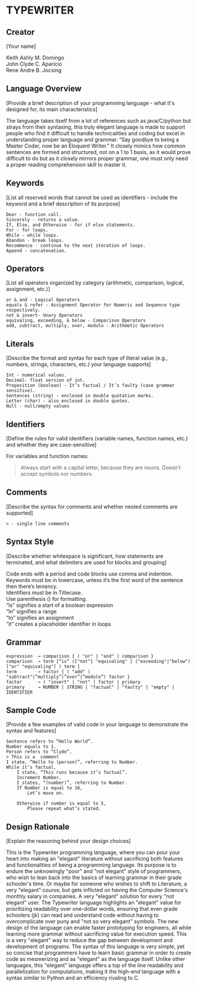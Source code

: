 # TYPEWRITER

## Creator
[Your name]

Keith Ashly M. Domingo\
John Clyde C. Aparicio\
Rene Andre B. Jocsing

## Language Overview
[Provide a brief description of your programming language - what it's designed for, its main characteristics]

The language takes itself from a lot of references such as java/C/python but strays from their syntaxing, this truly elegant language is made to support people who find it difficult to handle technicalities and coding but excel in understanding proper language and grammar.
“Say goodbye to being a Master Coder, now be an Eloquent Writer.” It closely mimics how common sentences are formed and structured, not on a 1 to 1 basis, as it would prove difficult to do but as it closely mirrors proper grammar, one must only need a proper reading comprehension skill to master it.

## Keywords
[List all reserved words that cannot be used as identifiers - include the keyword and a brief description of its purpose]
```
Dear - function call.
Sincerely - returns a value.
If, Else, and Otherwise - for if else statements.
For - for loops.
While - while loops.
Abandon - break loops.
Recommence - continue to the next iteration of loops.
Append - concatenation.
```

## Operators
[List all operators organized by category (arithmetic, comparison, logical, assignment, etc.)]
```
or & and - Logical Operators
equals & refer - Assignment Operator for Numeric and Sequence type respectively.
not & invert- Unary Operators
equivaling, exceeding, & below - Comparison Operators
add, subtract, multiply, over, modulo - Arithmetic Operators
```

## Literals
[Describe the format and syntax for each type of literal value (e.g., numbers, strings, characters, etc.) your language supports]
```
Int - numerical values.
Decimal- float version of int.
Proposition (boolean) - It’s factual / It’s faulty (case grammar sensitive).
Sentences (string) - enclosed in double quotation marks.
Letter (char) - also enclosed in double quotes.
Null - null/empty values
```

## Identifiers
[Define the rules for valid identifiers (variable names, function names, etc.) and whether they are case-sensitive]

For variables and function names:
> Always start with a capital letter, because they are nouns.
> Doesn’t accept symbols nor numbers.

## Comments
[Describe the syntax for comments and whether nested comments are supported]
```
> - single line comments
```
## Syntax Style
[Describe whether whitespace is significant, how statements are terminated, and what delimiters are used for blocks and grouping]

Code ends with a period and code blocks use comma and indention.\
Keywords must be in lowercase, unless it’s the first word of the sentence then there’s leniency.\
Identifiers must be in Titlecase.\
Use parenthesis () for formatting.\
“Is” signifies a start of a boolean expression\
“In” signifies a range\
“to” signifies an assignment\
“it” creates a placeholder identifier in loops


## Grammar
```
expression 	→ comparison { ( "or" | "and" ) comparison }
comparison  → term [“is” (["not"] "equivaling" | ("exceeding"|"below")["or" "equivaling"] ) term ]
term       	→ factor { ( "add" | "subtract"|”multiply”|”over”|”modulo”) factor }
factor		→ ( "invert" | "not" ) factor | primary
primary    	→ NUMBER | STRING | "factual" | "faulty" | "empty" | IDENTIFIER
```

## Sample Code
[Provide a few examples of valid code in your language to demonstrate the syntax and features]
```
Sentence refers to “Hello World”.
Number equals to 1.
Person refers to “Clyde”.
> This is a  comment
I state, “Hello to (person)”, referring to Number.
While it’s factual,
	I state, “This runs because it’s factual”.
	Increment Number.
	I states, “(number)”, referring to Number.
	If Number is equal to 10,
		Let’s move on.

	Otherwise if number is equal to 5,
		Please repeat what’s stated.
```


## Design Rationale
[Explain the reasoning behind your design choices]

This is the Typewriter programming language, where you can pour your heart into making an "elegant" literature without sacrificing both features and functionalities of being a programming language. Its purpose is to endure the unknowingly "poor" and "not elegant" style of programmers, who wish to lean back into the basics of learning grammar in their grade schooler's time. Or maybe for someone who wishes to shift to Literature, a very "elegant" course, but gets inflicted on having the Computer Science's monthly salary in companies. A very "elegant" solution for every "not elegant" user. The Typewriter language highlights an "elegant" value for prioritizing readability over one-dollar words, ensuring that even grade schoolers (jk) can read and understand code without having to overcomplicate over puny and "not so very elegant" symbols. The new design of the language can enable faster prototyping for engineers, all while learning more grammar without sacrificing value for execution speed. This is a very "elegant" way to reduce the gap between development and development of programs. The syntax of this language is very simple, yet so concise that programmers have to learn basic grammar in order to create code as mesmerizing and as "elegant" as the language itself. Unlike other languages, this "elegant" language offers a top of the line readability and parallelization for computations, making it the high-end language with a syntax similar to Python and an efficiency rivaling to C.

